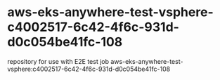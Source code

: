 # aws-eks-anywhere-test-vsphere-c4002517-6c42-4f6c-931d-d0c054be41fc-108
repository for use with E2E test job aws-eks-anywhere-test-vsphere:c4002517-6c42-4f6c-931d-d0c054be41fc-108
